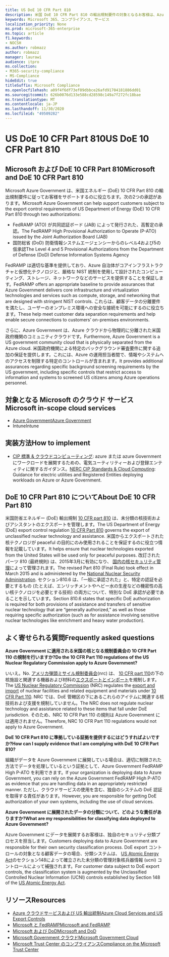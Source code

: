 ```yaml
---
title: US DoE 10 CFR Part 810
description: 米国 DoE 10 CFR Part 810 の輸出規制要件の対象となるお客様は、Azure Government を使用できます。
keywords: Microsoft 365、コンプライアンス、サービス
localization_priority: None
ms.prod: microsoft-365-enterprise
ms.topic: article
f1.keywords:
- NOCSH
ms.author: robmazz
author: robmazz
manager: laurawi
audience: itpro
ms.collection:
- M365-security-compliance
- MS-Compliance
hideEdit: true
titleSuffix: Microsoft Compliance
ms.openlocfilehash: a09f4f6df73ef09dbbce26afd91704181886dd01
ms.sourcegitcommit: 626b0076d133e588cd28598c149a7f272fc18bae
ms.translationtype: MT
ms.contentlocale: ja-JP
ms.lasthandoff: 11/30/2020
ms.locfileid: "49509282"
---
```

# <a name="us-doe-10-cfr-part-810"></a><span data-ttu-id="ba6f7-104">US DoE 10 CFR Part 810</span><span class="sxs-lookup"><span data-stu-id="ba6f7-104">US DoE 10 CFR Part 810</span></span>

## <a name="microsoft-and-doe-10-cfr-part-810"></a><span data-ttu-id="ba6f7-105">Microsoft および DoE 10 CFR Part 810</span><span class="sxs-lookup"><span data-stu-id="ba6f7-105">Microsoft and DoE 10 CFR Part 810</span></span>

<span data-ttu-id="ba6f7-106">Microsoft Azure Government は、米国エネルギー (DoE) 10 CFR Part 810 の輸出規制要件に従ってお客様をサポートするのに役立ちます。次の2つの承認があります。</span><span class="sxs-lookup"><span data-stu-id="ba6f7-106">Microsoft Azure Government can help support customers subject to the export control requirements of US Department of Energy (DoE) 10 CFR Part 810 through two authorizations:</span></span>

- <span data-ttu-id="ba6f7-107">FedRAMP (ATO) が共同認証ボード (JAB) によって発行された、高暫定の承認。</span><span class="sxs-lookup"><span data-stu-id="ba6f7-107">The FedRAMP High Provisional Authorization to Operate (P-ATO) issued by the Joint Authorization Board (JAB)</span></span>
- <span data-ttu-id="ba6f7-108">国防総省 (DoD) 防衛情報システムエージェンシーからのレベル4および5の仮承認</span><span class="sxs-lookup"><span data-stu-id="ba6f7-108">The Level 4 and 5 Provisional Authorizations from the Department of Defense (DoD) Defense Information Systems Agency</span></span>

<span data-ttu-id="ba6f7-109">FedRAMP は適切な基準を提供しており、Azure 自治体がコアインフラストラクチャと仮想化テクノロジと、厳格な NIST 統制を使用して設計されたコンピューティング、ストレージ、ネットワークなどのサービスを提供することを保証します。</span><span class="sxs-lookup"><span data-stu-id="ba6f7-109">FedRAMP offers an appropriate baseline to provide assurances that Azure Government delivers core infrastructure and virtualization technologies and services such as compute, storage, and networking that are designed with stringent NIST controls.</span></span> <span data-ttu-id="ba6f7-110">これらは、顧客データの分離要件を満たし、ユーザーのオンプレミス環境への安全な接続を可能にするのに役立ちます。</span><span class="sxs-lookup"><span data-stu-id="ba6f7-110">These help meet customer data separation requirements and help enable secure connections to customers’ on-premises environments.</span></span>

<span data-ttu-id="ba6f7-111">さらに、Azure Government は、Azure クラウドから物理的に分離された米国政府機関のコミュニティクラウドです。</span><span class="sxs-lookup"><span data-stu-id="ba6f7-111">Furthermore, Azure Government is a US government community cloud that is physically separated from the Azure cloud.</span></span> <span data-ttu-id="ba6f7-112">米国政府機関による特定のバックグラウンド審査要件に関する追加の保証を提供します。これには、Azure の運用担当者間で、情報やシステムへのアクセスを制限する特定のコントロールが含まれます。</span><span class="sxs-lookup"><span data-stu-id="ba6f7-112">It provides additional assurances regarding specific background screening requirements by the US government, including specific controls that restrict access to information and systems to screened US citizens among Azure operations personnel.</span></span>

## <a name="microsoft-in-scope-cloud-services"></a><span data-ttu-id="ba6f7-113">対象となる Microsoft のクラウド サービス</span><span class="sxs-lookup"><span data-stu-id="ba6f7-113">Microsoft in-scope cloud services</span></span>

- [<span data-ttu-id="ba6f7-114">Azure Government</span><span class="sxs-lookup"><span data-stu-id="ba6f7-114">Azure Government</span></span>](https://aka.ms/AzureCompliance)
- <span data-ttu-id="ba6f7-115">Intune</span><span class="sxs-lookup"><span data-stu-id="ba6f7-115">Intune</span></span>

## <a name="how-to-implement"></a><span data-ttu-id="ba6f7-116">実装方法</span><span class="sxs-lookup"><span data-stu-id="ba6f7-116">How to implement</span></span>

- <span data-ttu-id="ba6f7-117">[CIP 標準 & クラウドコンピューティング](https://aka.ms/AzureNERC): azure または azure Government にワークロードを展開するための、電気ユーティリティーおよび登録エンティティに関するガイダンス。</span><span class="sxs-lookup"><span data-stu-id="ba6f7-117">[NERC CIP Standards & Cloud Computing](https://aka.ms/AzureNERC): Guidance for electric utilities and Registered Entities deploying workloads on Azure or Azure Government.</span></span>

## <a name="about-doe-10-cfr-part-810"></a><span data-ttu-id="ba6f7-118">DoE 10 CFR Part 810 について</span><span class="sxs-lookup"><span data-stu-id="ba6f7-118">About DoE 10 CFR Part 810</span></span>

<span data-ttu-id="ba6f7-119">米国防省エネルギー (DoE) 輸出規制 [10 CFR part 810](https://www.govinfo.gov/content/pkg/FR-2015-02-23/pdf/2015-03479.pdf) は、未分類の核技術およびアシスタントのエクスポートを管理します。</span><span class="sxs-lookup"><span data-stu-id="ba6f7-119">The US Department of Energy (DoE) export control regulation [10 CFR Part 810](https://www.govinfo.gov/content/pkg/FR-2015-02-23/pdf/2015-03479.pdf) governs the export of unclassified nuclear technology and assistance.</span></span> <span data-ttu-id="ba6f7-120">米国からエクスポートされた核テクノロジが peaceful の目的にのみ使用されることを保証するのに役立つ情報を記載しています。</span><span class="sxs-lookup"><span data-stu-id="ba6f7-120">It helps ensure that nuclear technologies exported from the United States will be used only for peaceful purposes.</span></span> <span data-ttu-id="ba6f7-121">改訂されたパーツ 810 (最終規則) は、2015年3月に有効になり、 [国内の核セキュリティ管理](https://www.energy.gov/nnsa/national-nuclear-security-administration)によって管理されます。</span><span class="sxs-lookup"><span data-stu-id="ba6f7-121">The revised Part 810 (Final Rule) took effect in March 2015 and is administered by the [National Nuclear Security Administration](https://www.energy.gov/nnsa/national-nuclear-security-administration).</span></span> <span data-ttu-id="ba6f7-122">セクション810.6 は、「一般に承認された」と、特定の認証を必要とするもの (たとえば、エンリッチメントやヘビー水の生産などの機密性の高い核テクノロジを必要とする技術) の両方について、特別な DoE 承認が必要であることを示しています。</span><span class="sxs-lookup"><span data-stu-id="ba6f7-122">Section 810.6 states that specific DoE authorization is required for both provisions of assistance and transfers of sensitive nuclear technology that are “generally authorized,” as well as those requiring specific authorization (such as for assistance involving sensitive nuclear technologies like enrichment and heavy water production).</span></span>

## <a name="frequently-asked-questions"></a><span data-ttu-id="ba6f7-123">よく寄せられる質問</span><span class="sxs-lookup"><span data-stu-id="ba6f7-123">Frequently asked questions</span></span>

<span data-ttu-id="ba6f7-124">**Azure Government に適用される米国の核となる規制委員会の 10 CFR Part 110 の規制を行いますか?**</span><span class="sxs-lookup"><span data-stu-id="ba6f7-124">**Do the 10 CFR Part 110 regulations of the US Nuclear Regulatory Commission apply to Azure Government?**</span></span>

<span data-ttu-id="ba6f7-125">いいえ。</span><span class="sxs-lookup"><span data-stu-id="ba6f7-125">No.</span></span> <span data-ttu-id="ba6f7-126">[アメリカ弾頭ミサイル規制委員会](https://www.nrc.gov/)(nrc) は、 [10 CFR part 110](https://www.nrc.gov/reading-rm/doc-collections/cfr/part110/)の下の核施設と関連する機器および材料の[エクスポートとインポート](https://www.nrc.gov/about-nrc/ip/export-import.html)を規制します。</span><span class="sxs-lookup"><span data-stu-id="ba6f7-126">The [US Nuclear Regulatory Commission](https://www.nrc.gov/) (NRC) regulates the [export and import](https://www.nrc.gov/about-nrc/ip/export-import.html) of nuclear facilities and related equipment and materials under [10 CFR Part 110](https://www.nrc.gov/reading-rm/doc-collections/cfr/part110/).</span></span> <span data-ttu-id="ba6f7-127">NRC では、DoE 管轄区の下にあるこれらのアイテムに関連する核技術および支援を規制していません。</span><span class="sxs-lookup"><span data-stu-id="ba6f7-127">The NRC does not regulate nuclear technology and assistance related to these items that fall under DoE jurisdiction.</span></span> <span data-ttu-id="ba6f7-128">そのため、NRC 10 CFR Part 110 の規則は Azure Government には適用されません。</span><span class="sxs-lookup"><span data-stu-id="ba6f7-128">Therefore, NRC 10 CFR Part 110 regulations would not apply to Azure Government.</span></span>

<span data-ttu-id="ba6f7-129">**DoE 10 CFR Part 810 に準拠している証拠を提供するにはどうすればよいですか?**</span><span class="sxs-lookup"><span data-stu-id="ba6f7-129">**How can I supply evidence that I am complying with DoE 10 CFR Part 810?**</span></span>

<span data-ttu-id="ba6f7-130">組織がデータを Azure Government に展開している場合は、適切に制限された方法でデータを処理しているという証拠として、Azure Government FedRAMP High P-ATO を利用できます。</span><span class="sxs-lookup"><span data-stu-id="ba6f7-130">If your organization is deploying data to Azure Government, you can rely on the Azure Government FedRAMP High P-ATO as evidence that you are handling data in an appropriately restricted manner.</span></span> <span data-ttu-id="ba6f7-131">ただし、クラウドサービスの使用を含む、独自のシステムの DoE 認証を取得する責任があります。</span><span class="sxs-lookup"><span data-stu-id="ba6f7-131">However, you are responsible for getting DoE authorization of your own systems, including the use of cloud services.</span></span>

<span data-ttu-id="ba6f7-132">**Azure Government に展開されたデータの分類について、どのような責任がありますか?**</span><span class="sxs-lookup"><span data-stu-id="ba6f7-132">**What are my responsibilities for classifying data deployed to Azure Government?**</span></span>

<span data-ttu-id="ba6f7-133">Azure Government にデータを展開するお客様は、独自のセキュリティ分類プロセスを担当します。</span><span class="sxs-lookup"><span data-stu-id="ba6f7-133">Customers deploying data to Azure Government are responsible for their own security classification process.</span></span> <span data-ttu-id="ba6f7-134">DoE export コントロールの対象となる顧客データの場合、分類システムは、 [US Atomic Energy Act](https://www.epa.gov/laws-regulations/summary-atomic-energy-act)のセクション148によって確立された未分類の管理対象核兵器情報 (ucni) コントロールによって補強されます。</span><span class="sxs-lookup"><span data-stu-id="ba6f7-134">For customer data subject to DoE export controls, the classification system is augmented by the Unclassified Controlled Nuclear Information (UCNI) controls established by Section 148 of the [US Atomic Energy Act](https://www.epa.gov/laws-regulations/summary-atomic-energy-act).</span></span>

## <a name="resources"></a><span data-ttu-id="ba6f7-135">リソース</span><span class="sxs-lookup"><span data-stu-id="ba6f7-135">Resources</span></span>

- [<span data-ttu-id="ba6f7-136">Azure クラウドサービスおよび US 輸出統制</span><span class="sxs-lookup"><span data-stu-id="ba6f7-136">Azure Cloud Services and US Export Controls</span></span>](https://servicetrust.microsoft.com/ViewPage/TrustDocuments?command=Download&downloadType=Document&downloadId=c24c11f2-2cd4-444a-9160-19762855ad3a&docTab=6d000410-c9e9-11e7-9a91-892aae8839ad_FAQ_and_White_Papers)
- [<span data-ttu-id="ba6f7-137">Microsoft と FedRAMP</span><span class="sxs-lookup"><span data-stu-id="ba6f7-137">Microsoft and FedRAMP</span></span>](offering-fedramp.md)
- [<span data-ttu-id="ba6f7-138">Microsoft および DoD</span><span class="sxs-lookup"><span data-stu-id="ba6f7-138">Microsoft and DoD</span></span>](offering-dod-disa-l2-l4-l5.md)
- [<span data-ttu-id="ba6f7-139">Microsoft Government クラウド</span><span class="sxs-lookup"><span data-stu-id="ba6f7-139">Microsoft Government Cloud</span></span>](https://www.microsoft.com/enterprise/government)
- [<span data-ttu-id="ba6f7-140">Microsoft Trust Center のコンプライアンス</span><span class="sxs-lookup"><span data-stu-id="ba6f7-140">Compliance on the Microsoft Trust Center</span></span>](https://www.microsoft.com/trust-center/compliance/compliance-overview)

